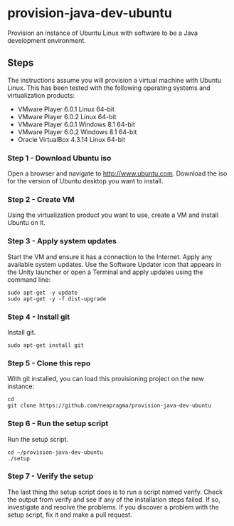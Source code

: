 # provision-java-dev-ubuntu

Provision an instance of Ubuntu Linux with software to be a Java development environment.

## Steps

The instructions assume you will provision a virtual machine with Ubuntu Linux. This has been tested with the following operating systems and virtualization products:

* VMware Player 6.0.1 Linux 64-bit
* VMware Player 6.0.2 Linux 64-bit
* VMware Player 6.0.1 Windows 8.1 64-bit
* VMware Player 6.0.2 Windows 8.1 64-bit
* Oracle VirtualBox 4.3.14 Linux 64-bit

### Step 1 - Download Ubuntu iso

Open a browser and navigate to http://www.ubuntu.com. Download the iso for the version of Ubuntu desktop you want to install.

### Step 2 - Create VM

Using the virtualization product you want to use, create a VM and install Ubuntu on it. 

### Step 3 - Apply system updates

Start the VM and ensure it has a connection to the Internet. Apply any available system updates. Use the Software Updater icon that appears in the Unity launcher or open a Terminal and apply updates using the command line:

```shell
sudo apt-get -y update
sudo apt-get -y -f dist-upgrade
```

### Step 4 - Install git

 Install git.

```shell
sudo apt-get install git
```

### Step 5 - Clone this repo

With git installed, you can load this provisioning project on the new instance:

```shell
cd
git clone https://github.com/neopragma/provision-java-dev-ubuntu
```

### Step 6 - Run the setup script

Run the setup script.

```shell
cd ~/provision-java-dev-ubuntu
./setup
```

### Step 7 - Verify the setup

The last thing the setup script does is to run a script named verify. Check the output from verify and see if any of the installation steps failed. If so, investigate and resolve the problems. If you discover a problem with the setup script, fix it and make a pull request.







